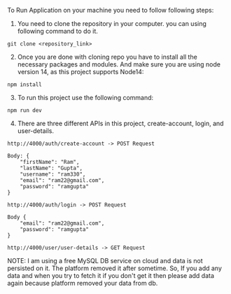 To Run Application on your machine you need to follow following steps:

1. You need to clone the repository in your computer. you can using following command to do it.
```
git clone <repository_link>
```

2. Once you are done with cloning repo you have to install all the necessary packages and modules. And make sure you are using node version 14, as this project supports Node14:
```
npm install
```

3. To run this project use the following command:
```
npm run dev
```

4. There are three different APIs in this project, create-account, login, and user-details.

```
http://4000/auth/create-account -> POST Request

Body: {
    "firstName": "Ram",
    "lastName": "Gupta",
    "username": "ram330",
    "email": "ram22@gmail.com",
    "password": "ramgupta"
}
```

```
http://4000/auth/login -> POST Request

Body {
    "email": "ram22@gmail.com",
    "password": "ramgupta"
}
```

```
http://4000/user/user-details -> GET Request
```

NOTE: I am using a free MySQL DB service on cloud and data is not persisted on it. The platform removed it after sometime.  So, If you add any data and when you try to fetch it if you don't get it then please add data again because platform removed your data from db.